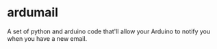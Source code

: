 ardumail
========

A set of python and arduino code that'll allow your Arduino to notify you when you have a new email.
